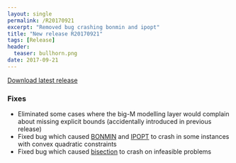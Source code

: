 ```yaml
---
layout: single
permalink: /R20170921
excerpt: "Removed bug crashing bonmin and ipopt"
title: "New release R20170921"
tags: [Release]
header:
  teaser: bullhorn.png
date: 2017-09-21
---
```



[Download latest release](/download)

### Fixes

* Eliminated some cases where the big-M modelling layer would complain about missing explicit bounds (accidentally introduced in previous release)
* Fixed bug which caused [BONMIN](/solver/bonmin) and [IPOPT](/solver/ipopt) to crash in some instances with convex quadratic constraints
* Fixed bug which caused [bisection](/command/bisection) to crash on infeasible problems






